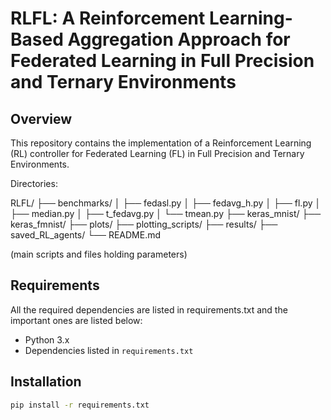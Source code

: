 # RLFL: A Reinforcement Learning-Based Aggregation Approach for Federated Learning in Full Precision and Ternary Environments

## Overview

This repository contains the implementation of a Reinforcement Learning (RL) controller for Federated Learning (FL) in Full Precision and Ternary Environments. 

Directories:

RLFL/
├── benchmarks/
│   ├── fedasl.py
│   ├── fedavg_h.py
│   ├── fl.py
│   ├── median.py
│   ├── t_fedavg.py
│   └── tmean.py
├── keras_mnist/
├── keras_fmnist/
├── plots/
├── plotting_scripts/
├── results/
├── saved_RL_agents/
└── README.md



(main scripts and files holding parameters)


## Requirements
All the required dependencies are listed in requirements.txt and the important ones are listed below:
- Python 3.x
- Dependencies listed in `requirements.txt`

## Installation

```bash
pip install -r requirements.txt
